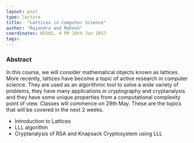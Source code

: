 ```yaml
---
layout: post
type: lecture
title:  "Lattices in Computer Science"
author: "Rajendra and Mahesh"
coordinates: KD102, 4 PM 20th Jun 2017
tags: 
---
```

### Abstract

In this course, we will consider mathematical objects known as lattices. More recently, lattices have become a topic of active research in computer science. They are used as an algorithmic tool to solve a wide variety of problems, they have many applications in cryptography and cryptanalysis and they have some unique properties from a computational complexity point of view. Classes will commence on 29th May. These are the topics that will be covered in the next 2 weeks.

- Introduction to Lattices
- LLL algorithm
- Cryptanalysis of RSA and Knapsack Cryptosystem using LLL
